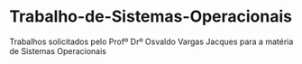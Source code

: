 # Trabalho-de-Sistemas-Operacionais
Trabalhos solicitados pelo Profº Drº Osvaldo Vargas Jacques para a matéria de Sistemas Operacionais
